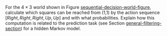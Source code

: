 

For the $4\times 3$ world shown in
Figure <a class="insideBookFigRef" target="_blank" href="https://aimacode.github.io/aima-exercises/figures/sequential-decision-world-figure.png">sequential-decision-world-figure</a>, calculate
which squares can be reached from (1,1) by the action sequence
$[{Right},{Right},{Right},{Up},{Up}]$ and with what
probabilities. Explain how this computation is related to the prediction
task (see Section <a class="sectionRef" title="" href="#">general-filtering-section</a>) for a
hidden Markov model.
